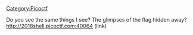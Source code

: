 [Category:Picoctf](/Category:Picoctf "wikilink")

Do you see the same things I see? The glimpses of the flag hidden away?
<http://2018shell.picoctf.com:40064> (link)